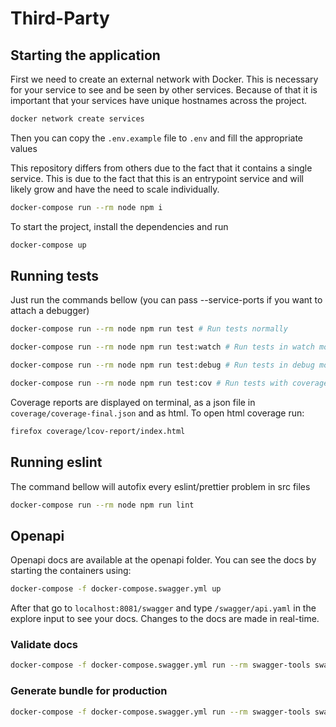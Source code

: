 # Third-Party

## Starting the application

First we need to create an external network with Docker. This is necessary for your service to see and be seen by other services.
Because of that it is important that your services have unique hostnames across the project.

```bash
docker network create services
```

Then you can copy the `.env.example` file to `.env` and fill the appropriate values

This repository differs from others due to the fact that it contains a single service. This is due to the fact that this is an entrypoint service and will likely grow and have the need to scale individually.

```bash
docker-compose run --rm node npm i
```

To start the project, install the dependencies and run

```bash
docker-compose up
```

## Running tests

Just run the commands bellow (you can pass --service-ports if you want to attach a debugger)

```bash
docker-compose run --rm node npm run test # Run tests normally

docker-compose run --rm node npm run test:watch # Run tests in watch mode

docker-compose run --rm node npm run test:debug # Run tests in debug mode

docker-compose run --rm node npm run test:cov # Run tests with coverage report
```

Coverage reports are displayed on terminal, as a json file in `coverage/coverage-final.json` and as html.
To open html coverage run:

```bash
firefox coverage/lcov-report/index.html
```

## Running eslint

The command bellow will autofix every eslint/prettier problem in src files

```bash
docker-compose run --rm node npm run lint
```

## Openapi

Openapi docs are available at the openapi folder. You can see the docs by starting the containers using:

```bash
docker-compose -f docker-compose.swagger.yml up
```

After that go to `localhost:8081/swagger` and type `/swagger/api.yaml` in the explore input to see your docs. Changes to the docs are made in real-time.

### Validate docs

```bash
docker-compose -f docker-compose.swagger.yml run --rm swagger-tools swagger-cli validate api.yaml
```

### Generate bundle for production

```bash
docker-compose -f docker-compose.swagger.yml run --rm swagger-tools swagger-cli bundle -t yaml -o bundle.yaml api.yaml
```
